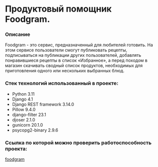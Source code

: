 # Продуктовый помощник Foodgram.

### Описание
Foodgram - это сервис, предназначенный для любителей готовить. На этом сервисе пользователи смогут публиковать рецепты, подписываться на публикации других пользователей, добавлять понравившиеся рецепты в список «Избранное», а перед походом в магазин скачивать сводный список продуктов, необходимых для приготовления одного или нескольких выбранных блюд.

### Стек технологий использованный в проекте:
* Python 3.11
* Django 4.1
* Django REST framework 3.14.0
* Pillow 9.4.0
* django-filter 23.1
* djoser 2.1.0
* gunicorn 20.1.0
* psycopg2-binary 2.9.6

### Ссылка по которой можно проверить работоспособность проекта:
[foodgram](http://foodgram-praktikum.ddns.net)
